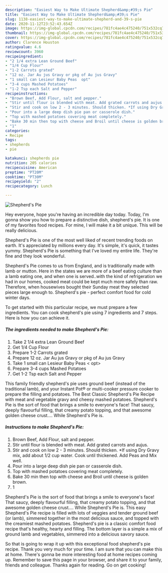 ```yaml
---
description: "Easiest Way to Make Ultimate Shepherd&amp;#39;s Pie"
title: "Easiest Way to Make Ultimate Shepherd&amp;#39;s Pie"
slug: 1138-easiest-way-to-make-ultimate-shepherd-and-39-s-pie
date: 2020-11-12T23:52:43.654Z
image: https://img-global.cpcdn.com/recipes/781fc4ae4c475240/751x532cq70/shepherds-pie-recipe-main-photo.jpg
thumbnail: https://img-global.cpcdn.com/recipes/781fc4ae4c475240/751x532cq70/shepherds-pie-recipe-main-photo.jpg
cover: https://img-global.cpcdn.com/recipes/781fc4ae4c475240/751x532cq70/shepherds-pie-recipe-main-photo.jpg
author: Clarence Houston
ratingvalue: 4.6
reviewcount: 3960
recipeingredient:
- "2 1/4 extra Lean Ground Beef"
- "1/4 Cup Flour"
- "1-2 Carrots grated"
- "12 oz. Jar Au jus Gravy or pkg of Au jus Gravy"
- "1 small can Lesieur Baby Peas  opt"
- "3-4 cups Mashed Potatoes"
- "1-2 Tsp each Salt and Pepper"
recipeinstructions:
- "Brown Beef, Add Flour, salt and pepper."
- "Stir until flour is blended with meat. Add grated carrots and aujus."
- "Stir and cook on low 2 - 3 minutes. Should thicken. *If using Dry Gravy mix, add about 1/2 cup water. Cook until thickened. Add Peas and Mix well."
- "Pour into a large deep dish pie pan or casserole dish."
- "Top with mashed potatoes covering meat completely."
- "Bake 30 min then top with cheese and Broil until cheese is golden brown."
- "1"
categories:
- Recipe
tags:
- shepherds
- pie

katakunci: shepherds pie 
nutrition: 205 calories
recipecuisine: American
preptime: "PT20M"
cooktime: "PT30M"
recipeyield: "2"
recipecategory: Lunch

---
```



![Shepherd&#39;s Pie](https://img-global.cpcdn.com/recipes/781fc4ae4c475240/751x532cq70/shepherds-pie-recipe-main-photo.jpg)

Hey everyone, hope you're having an incredible day today. Today, I'm gonna show you how to prepare a distinctive dish, shepherd&#39;s pie. It is one of my favorites food recipes. For mine, I will make it a bit unique. This will be really delicious.

Shepherd&#39;s Pie is one of the most well liked of recent trending foods on earth. It's appreciated by millions every day. It's simple, it's quick, it tastes yummy. Shepherd&#39;s Pie is something that I've loved my entire life. They're fine and they look wonderful.

Shepherd&#39;s Pie comes to us from England, and is traditionally made with lamb or mutton. Here in the states we are more of a beef eating culture than a lamb eating one, and when one is served..with the kind of refrigeration we had in our homes, cooked meat could be kept much more safely than raw. Therefore, when housewives bought their Sunday meat they selected pieces large enough to. Shepherd&#39;s pie - perfect comfort food for cold winter days.


To get started with this particular recipe, we must prepare a few ingredients. You can cook shepherd&#39;s pie using 7 ingredients and 7 steps. Here is how you can achieve it.

<!--inarticleads1-->

##### The ingredients needed to make Shepherd&#39;s Pie:

1. Take 2 1/4 extra Lean Ground Beef
1. Get 1/4 Cup Flour
1. Prepare 1-2 Carrots grated
1. Prepare 12 oz. Jar Au jus Gravy or pkg of Au jus Gravy
1. Take 1 small can Lesieur Baby Peas &lt; opt&gt;
1. Prepare 3-4 cups Mashed Potatoes
1. Get 1-2 Tsp each Salt and Pepper


This family friendly shepherd&#39;s pie uses ground beef (instead of the traditional lamb), and your Instant Pot® or multi-cooker pressure cooker to prepare the filling and potatoes. The Best Classic Shepherd&#39;s Pie Recipe with meat and vegetable gravy and cheesy mashed potatoes. Shepherd&#39;s Pie is the sort of food that brings a smile to everyone&#39;s face! That saucy, deeply flavourful filling, that creamy potato topping, and that awesome golden cheese crust.… While Shepherd&#39;s Pie is. 

<!--inarticleads2-->

##### Instructions to make Shepherd&#39;s Pie:

1. Brown Beef, Add Flour, salt and pepper.
1. Stir until flour is blended with meat. Add grated carrots and aujus.
1. Stir and cook on low 2 - 3 minutes. Should thicken. *If using Dry Gravy mix, add about 1/2 cup water. Cook until thickened. Add Peas and Mix well.
1. Pour into a large deep dish pie pan or casserole dish.
1. Top with mashed potatoes covering meat completely.
1. Bake 30 min then top with cheese and Broil until cheese is golden brown.
1. 1


Shepherd&#39;s Pie is the sort of food that brings a smile to everyone&#39;s face! That saucy, deeply flavourful filling, that creamy potato topping, and that awesome golden cheese crust.… While Shepherd&#39;s Pie is. This easy Shepherd&#39;s Pie recipe is filled with lots of veggies and tender ground beef (or lamb), simmered together in the most delicious sauce, and topped with the creamiest mashed potatoes. Shepherd&#39;s pie is a classic comfort food recipe that&#39;s healthy, hearty and filling. The bottom layer is a simple a mix of ground lamb and vegetables, simmered into a delicious savory sauce. 

So that is going to wrap it up with this exceptional food shepherd&#39;s pie recipe. Thank you very much for your time. I am sure that you can make this at home. There's gonna be more interesting food at home recipes coming up. Remember to save this page in your browser, and share it to your family, friends and colleague. Thanks again for reading. Go on get cooking!
